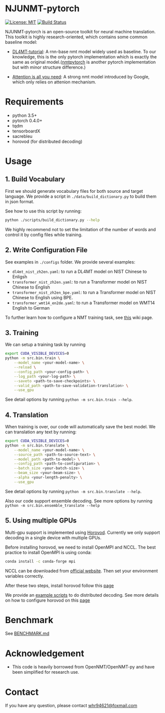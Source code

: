# NJUNMT-pytorch

[![License: MIT](https://img.shields.io/badge/License-MIT-yellow.svg)](https://opensource.org/licenses/MIT) [![Build Status](https://travis-ci.com/whr94621/NJUNMT-pytorch.svg?branch=dev-travis-ci)](https://travis-ci.com/whr94621/NJUNMT-pytorch)

NJUNMT-pytorch is an open-source toolkit for neural machine translation.
This toolkit is highly research-oriented, which contains some common baseline
model:

- [DL4MT-tutorial](https://github.com/nyu-dl/dl4mt-tutorial): A rnn-base nmt model widely used as baseline. To our knowledge, this is the
only pytorch implementation which is exactly the same as original model.([nmtpytorch](https://github.com/lium-lst/nmtpytorch) is another pytorch implementation but with minor structure difference.)

- [Attention is all you need](https://arxiv.org/abs/1706.03762): A strong nmt model introduced by Google, which only relies on attenion
mechanism.


# Requirements

- python 3.5+
- pytorch 0.4.0+
- tqdm
- tensorboardX
- sacrebleu
- horovod (for distributed decoding)

# Usage

## 1. Build Vocabulary
First we should generate vocabulary files for both source and 
target language. We provide a script in ```./data/build_dictionary.py``` to build them in json format.

See how to use this script by running:
``` bash
python ./scripts/build_dictionary.py --help
```
We highly recommend not to set the limitation of the number of
words and control it by config files while training.

## 2. Write Configuration File

See examples in ```./configs``` folder.  We provide several examples:

- ```dl4mt_nist_zh2en.yaml```: to run a DL4MT model on NIST Chinese to Enligsh
- ```transformer_nist_zh2en.yaml```: to run a Transformer model on NIST Chinese to English
- ```transformer_nist_zh2en_bpe.yaml```: to run a Transformer model on NIST Chinese to English using BPE.
- ```transformer_wmt14_en2de.yaml```: to run a Transformer model on WMT14 English to German

To further learn how to configure a NMT training task, see [this](https://github.com/whr94621/NJUNMT-pytorch/wiki/Configuration) wiki page.

## 3. Training
We can setup a training task by running
``` bash
export CUDA_VISIBLE_DEVICES=0
python -m src.bin.train \
    --model_name <your-model-name> \
    --reload \
    --config_path <your-config-path> \
    --log_path <your-log-path> \
    --saveto <path-to-save-checkpoints> \
    --valid_path <path-to-save-validation-translation> \
    --use_gpu
```
See detail options by running ```python -m src.bin.train --help```.

## 4. Translation

When training is over, our code will automatically save the best model. We can translation any text by running:
``` bash
export CUDA_VISIBLE_DEVICES=0
python -m src.bin.translate \
    --model_name <your-model-name> \
    --source_path <path-to-source-text> \
    --model_path <path-to-model> \
    --config_path <path-to-configuration> \
    --batch_size <your-batch-size> \
    --beam_size <your-beam-size> \
    --alpha <your-length-penalty> \
    --use_gpu
```
See detail options by running ```python -m src.bin.translate --help```.

Also our code support ensemble decoding. See more options by running ```python -m src.bin.ensemble_translate --help```


## 5. Using multiple GPUs

Multi-gpu support is implemented using [Horovod](https://github.com/uber/horovod). Currently we only support decoding in
a single device with multiple GPUs.

Before installing horovod, we need to install OpenMPI and NCCL. The best practice to install OpenMPI is using conda:

``` bash
conda install -c conda-forge mpi
```

NCCL can be downloaded from [official website](https://developer.nvidia.com/nccl). Then set your environment variables correctly.

After these two steps, install horovod follow this [page](https://github.com/uber/horovod/blob/master/docs/gpus.md)

We provide an [example scripts](./scripts/dist_translation.sh) to do distributed decoding. See more details on how to
configure horovod on this [page](https://github.com/uber/horovod/blob/master/docs/running.md)


# Benchmark

See [BENCHMARK.md](./BENCHMARK.md)

# Acknowledgement

- This code is heavily borrowed from OpenNMT/OpenNMT-py and have been
simplified for research use.

# Contact
If you have any question, please contact [whr94621@foxmail.com](mailto:whr94621@foxmail.com)